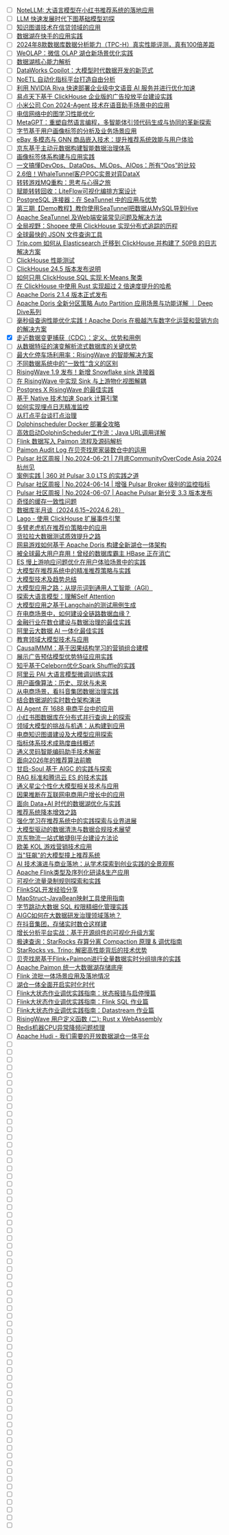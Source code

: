 - [ ] [NoteLLM: 大语言模型在小红书推荐系统的落地应用](https://mp.weixin.qq.com/s/j3cV3OqQrJxLfLWDC89qBA)
- [ ] [LLM 快速发展时代下图基础模型初探](https://mp.weixin.qq.com/s/B62GXESrTQTz7g59WOPjSQ)
- [ ] [知识图谱技术在信贷领域的应用](https://mp.weixin.qq.com/s/9ib_MraX0-UsC-tlclJ8vg)
- [ ] [数据湖在快手的应用实践](https://mp.weixin.qq.com/s/DHNnMLs9wfKkFKIcpDZE4w)
- [ ] [2024年8款数据库数据分析能力（TPC-H）真实性能评测，真有100倍差距](https://mp.weixin.qq.com/s/3Mjn8UMz10KY1iXPlKqQ7w)
- [ ] [WeOLAP：微信 OLAP 湖仓新场景优化实践](https://mp.weixin.qq.com/s/4A3tX-_inReYIK4Y1w-w9w)
- [ ] [数据湖核心能力解析](https://mp.weixin.qq.com/s/JMaZGPDpQDvC1HMEy7S0_g)
- [ ] [DataWorks Copilot：大模型时代数据开发的新范式](https://mp.weixin.qq.com/s/kRRqEd_ZNX8FX6uiYUfgiA)
- [ ] [NoETL 自动化指标平台打造自由分析](https://mp.weixin.qq.com/s/8SdLDH74b-yl2NA0XPfhKQ)
- [ ] [利用 NVIDIA Riva 快速部署企业级中文语音 AI 服务并进行优化加速](https://mp.weixin.qq.com/s/S8LVupwWUqDvhqeOGgfi3A)
- [ ] [易点天下基于 ClickHouse 企业版的广告投放平台建设实践](https://mp.weixin.qq.com/s/OMrNkNsRbt4ZAUv7b_kPog)
- [ ] [小米公司 Con 2024-Agent 技术在语音助手场景中的应用](https://mp.weixin.qq.com/s/HDWd-VpbC9jdiNYCvMLTPA)
- [ ] [电信网络中的图学习性能优化](https://mp.weixin.qq.com/s/dUcPZqExORdSJygU-ug0YA)
- [ ] [MetaGPT：重塑自然语言编程，多智能体引领代码生成与协同的革新探索](https://mp.weixin.qq.com/s/Ny8I2ZTEoZb_69KS_QMuJQ)
- [ ] [字节基于用户画像标签的分析及业务场景应用](https://mp.weixin.qq.com/s/T7FkwKrhR7gGRaGuA-xOAg)
- [ ] [eBay 多模态与 GNN 商品嵌入技术：提升推荐系统效能与用户体验](https://mp.weixin.qq.com/s/x6qmjEoBs7g_uG05Y9B0mA)
- [ ] [京东基于主动元数据构建智能数据治理体系](https://mp.weixin.qq.com/s/ln5SuM_zrkbIrUqjFo3bDQ)
- [ ] [画像标签体系构建与应用实践](https://mp.weixin.qq.com/s/rUf8bhSsJV4aRbrA-B52xA)
- [ ] [一文搞懂DevOps、DataOps、MLOps、AIOps：所有“Ops”的比较](https://mp.weixin.qq.com/s/cNyjeSJzQdYFXMj_KQ6OXA)
- [ ] [2.6倍！WhaleTunnel客户POC实景对弈DataX](https://mp.weixin.qq.com/s/kp0H0CS5OFIm7WqGFEASDw)
- [ ] [转转游戏MQ重构：思考与心得之旅](https://mp.weixin.qq.com/s/bSFQVcLPFqOi5uKLxvAXUA)
- [ ] [赋能转转回收：LiteFlow可视化编排方案设计](https://mp.weixin.qq.com/s/Go6cDZvuvN-NH_gxcg77uw)
- [ ] [PostgreSQL 连接器：在 SeaTunnel 中的应用与优势](https://mp.weixin.qq.com/s/-qXuwib1Sm_9qwsX5uQIZg)
- [ ] [第三期【Demo教程】教你使用SeaTunnel把数据从MySQL导到Hive](https://mp.weixin.qq.com/s/z7PMH2D2wMpUEXPaF1m3Cw)
- [ ] [Apache SeaTunnel 及Web端安装常见问题及解决方法](https://mp.weixin.qq.com/s/N7M9bCxtZ_tb45IGfxqOjQ)
- [ ] [全局视野：Shopee 使用 ClickHouse 实现分布式追踪的历程](https://mp.weixin.qq.com/s/suTCx5c0ujXIWzAwuD5QiQ)
- [ ] [全球最快的 JSON 文件查询工具](https://mp.weixin.qq.com/s/QjqSsVjTlJwk7wSOZ62SwQ)
- [ ] [Trip.com 如何从 Elasticsearch 迁移到 ClickHouse 并构建了 50PB 的日志解决方案](https://mp.weixin.qq.com/s/qosGdlMJO_w2Ge3i0hdHlA)
- [ ] [ClickHouse 性能测试](https://mp.weixin.qq.com/s/K16eaRb6dKYmqxZU_2Kv2A)
- [ ] [ClickHouse 24.5 版本发布说明](https://mp.weixin.qq.com/s/1rB-F21Ax9kiUvWVDjb63w)
- [ ] [如何只用 ClickHouse SQL 实现 K-Means 聚类](https://mp.weixin.qq.com/s/3R_V1uFoyiNpYSrJ4-UhuQ)
- [ ] [在 ClickHouse 中使用 Rust 实现超过 2 倍速度提升的哈希](https://mp.weixin.qq.com/s/95FGZE63AM1ftp2jgyDfgw)
- [ ] [Apache Doris 2.1.4 版本正式发布](https://mp.weixin.qq.com/s/4viUeI1pWBCB6kO_dIy_DQ)
- [ ] [Apache Doris 全新分区策略 Auto Partition 应用场景与功能详解 ｜ Deep Dive系列](https://mp.weixin.qq.com/s/pVymtMS5bKTPnKyo-90qWg)
- [ ] [毫秒级查询性能优化实践！Apache Doris 在极越汽车数字化运营和营销方向的解决方案](https://mp.weixin.qq.com/s/fGyIKrtQ-N4x2wRiUvDK9g)
- [x] [走近数据变更捕获（CDC）：定义、优势和用例](https://smartsi.blog.csdn.net/article/details/140071310)
- [ ] [从数据特征的演变解析流式数据库的关键优势](https://mp.weixin.qq.com/s/54FKa8M66LBhqvT5Tsortg)
- [ ] [最大化停车场利用率：RisingWave 的智能解决方案](https://mp.weixin.qq.com/s/eNQ2CZkRfkCltoAwd1bdzg)
- [ ] [不同数据系统中的“一致性”含义的区别](https://mp.weixin.qq.com/s/hrbUratR8RAYJyqTtaRcYQ)
- [ ] [RisingWave 1.9 发布！新增 Snowflake sink 连接器](https://mp.weixin.qq.com/s/yjjfpwUTFBayJWTYmHhUYg)
- [ ] [在 RisingWave 中实现 Sink 与上游物化视图解耦](https://mp.weixin.qq.com/s/nxnBQvXTyVAhG34WwnDN6w)
- [ ] [Postgres X RisingWave 的最佳实践](https://mp.weixin.qq.com/s/wAX6myimHiSLDL5r0X9u0Q)
- [ ] [基于 Native 技术加速 Spark 计算引擎](https://mp.weixin.qq.com/s/xdO3sXkW4bJ7ykJRUkQIVw)
- [ ] [如何实现埋点日志精准监控](https://mp.weixin.qq.com/s/rPXTjd5bSVNusebJq7wBPg)
- [ ] [从打点平台谈打点治理](https://mp.weixin.qq.com/s/aSAoriqAbHal_jjZWFuoHQ)
- [ ] [Dolphinscheduler Docker 部署全攻略](https://mp.weixin.qq.com/s/GSv4q0myfCtBF611Vua4dA)
- [ ] [高效启动DolphinScheduler工作流：Java URL调用详解](https://mp.weixin.qq.com/s/cyiZgw0FFIkiM6n0tGQ9XA)
- [ ] [Flink 数据写入 Paimon 流程及源码解析](https://mp.weixin.qq.com/s/badeiuTFCpcNSmarCaSahw)
- [ ] [Paimon Audit Log 在贝壳找房家装数仓中的运用](https://mp.weixin.qq.com/s/OoFwRAlebWdo_QbOPKRwNA)
- [ ] [Pulsar 社区周报 | No.2024-06-21 | 7月底CommunityOverCode Asia 2024 杭州见](https://mp.weixin.qq.com/s/KFMFz60kMzW0d9hhkcy25Q)
- [ ] [案例实践 | 360 对 Pulsar 3.0 LTS 的实践之道](https://mp.weixin.qq.com/s/Wk2uLw_l5pEF5dTqZmzVQQ)
- [ ] [Pulsar 社区周报 | No.2024-06-14 | 增强 Pulsar Broker 级别的监控指标](https://mp.weixin.qq.com/s/W0aXdmDbHgdoxwm6B1icsg)
- [ ] [Pulsar 社区周报 | No.2024-06-07 | Apache Pulsar 新分支 3.3 版本发布](https://mp.weixin.qq.com/s/svxCG_cAqYJ8xXUdjmoXoQ)
- [ ] [奇怪的缓存一致性问题](https://mp.weixin.qq.com/s/la8YoEHd806Ovs-k1siLLg  )
- [ ] [数据库半月谈（2024.6.15~2024.6.28）](https://mp.weixin.qq.com/s/5DUNdqvIqOE860ZAlFEyRw)
- [ ] [Lago - 使用 ClickHouse 扩展事件引擎](https://mp.weixin.qq.com/s/kB75sDdKuCd1Pui7kjax2Q)
- [ ] [多臂老虎机在推荐价策略中的应用](https://mp.weixin.qq.com/s/ZCJOWAwS2XepQwAH9Ttqsw)
- [ ] [货拉拉大数据测试质效提升之路](https://mp.weixin.qq.com/s/Bw1dQAr2u-eQtjc2IPQSVw)
- [ ] [网易游戏如何基于 Apache Doris 构建全新湖仓一体架构](https://mp.weixin.qq.com/s/ZJ3_ihETcxvkNunoRZd8vA)
- [ ] [被全球最大用户弃用！曾经的数据库霸主 HBase 正在消亡](https://mp.weixin.qq.com/s/8T-npUFgZyS4dNm_EU3_5Q)
- [ ] [ES 慢上游响应问题优化在用户体验场景中的实践](https://mp.weixin.qq.com/s/L_inW26azHHmp7n3WVBrZg)
- [ ] [大模型在推荐系统中的精准推荐策略与实践](https://mp.weixin.qq.com/s/jCadnLzlG5QeGq-VEJ1EZA)
- [ ] [大模型技术及趋势总结](https://mp.weixin.qq.com/s/0RWIjzcB7dWhxrokWBJkdA)
- [ ] [大模型应用之路：从提示词到通用人工智能（AGI）](https://mp.weixin.qq.com/s/CQ9IslX9F6mE18V2X-2w1A)
- [ ] [探索大语言模型：理解Self Attention](https://mp.weixin.qq.com/s/GFcY9TFshk_G6MLo1dRD8wss)
- [ ] [大模型应用之基于Langchain的测试用例生成](https://mp.weixin.qq.com/s/Qq3ofWd6etKHEfejmY8wjg)
- [ ] [在电商场景中，如何建设全链路数据血缘？](https://mp.weixin.qq.com/s/z53zdzaL-Q8Zx7Kn4m-nVw)
- [ ] [金融行业在数仓建设与数据治理的最佳实践](https://mp.weixin.qq.com/s/7gyHOx1OreCFJlmnI5LYbA )
- [ ] [阿里云大数据 AI 一体化最佳实践](https://mp.weixin.qq.com/s/r_St9mUDASWESKIC3C372w)
- [ ] [教育领域大模型技术与应用](https://mp.weixin.qq.com/s/ss_wDcRKORhX-9vEhyWt7w)
- [ ] [CausalMMM：基于因果结构学习的营销组合建模](https://mp.weixin.qq.com/s/_Ln0Up5dukwXPWYQdLwMSQ)
- [ ] [展示广告预估模型优势特征应用实践](https://mp.weixin.qq.com/s/5WDz015M3wY0ovdWqIHm7w)
- [ ] [知乎基于Celeborn优化Spark Shuffle的实践](https://mp.weixin.qq.com/s/3Bk2Pk01Q_MtMGdv9BWBvA)
- [ ] [阿里云 PAI 大语言模型微调训练实践](https://mp.weixin.qq.com/s/dNoxNCRQGe7d8_GbuF-P5g)
- [ ] [用户画像算法：历史、现状与未来](https://mp.weixin.qq.com/s/YO028TBoOBWU9H3Z-1XQMQ)
- [ ] [从电商场景，看抖音集团数据治理实践](https://mp.weixin.qq.com/s/j2fir1BjgITTt5pJ1m6piA)
- [ ] [结合数据湖的实时数仓架构演进](https://mp.weixin.qq.com/s/e66x-S62Y03Y9w-hLsMq1A)
- [ ] [AI Agent 在 1688 电商平台中的应用](https://mp.weixin.qq.com/s/dSfL6ZOXOoiUODS_PKH1RA)
- [ ] [小红书图数据库在分布式并行查询上的探索](https://mp.weixin.qq.com/s/s4puSBg5wEPZ0LbB8cbuzg)
- [ ] [领域大模型的挑战与机遇：从构建到应用](https://mp.weixin.qq.com/s/fYqwr8l684j4P7eg8Eo7uA)
- [ ] [电商知识图谱建设及大模型应用探索](https://mp.weixin.qq.com/s/7FFB6bm3RIU3LrdCqsiGnA)
- [ ] [指标体系技术成熟度曲线概述](https://mp.weixin.qq.com/s/0lDY_PTlkvsyVEEPekoooA)
- [ ] [通义灵码智能编码助手技术解密](https://mp.weixin.qq.com/s/5hUT92Ir7q_2lCZ0M8CItQ)
- [ ] [面向2026年的推荐算法前瞻](https://mp.weixin.qq.com/s/MjfLoMH8cI92ahOsO9ObwQ)
- [ ] [甘启-Soul 基于 AIGC 的实践与探索](https://mp.weixin.qq.com/s/MlrDKgpE0HrhmmvYQEXasA)
- [ ] [RAG 标准和腾讯云 ES 的技术实践](https://mp.weixin.qq.com/s/mY2KgCon6T7_OsJThVerRA)
- [ ] [通义星尘个性化大模型相关技术与应用](https://mp.weixin.qq.com/s/LcGiFcQnNbZ4xySjX09rgw)
- [ ] [因果推断在互联网电商用户增长中的应用](https://mp.weixin.qq.com/s/DhpQF4zqPQeVGG5v4ggvkg)
- [ ] [面向 Data+AI 时代的数据湖优化与实践](https://mp.weixin.qq.com/s/DOKOSJScmTJryR9IMG04tA)
- [ ] [推荐系统降本增效之路](https://mp.weixin.qq.com/s/F-GkWYTPli02VD_pc8JXTA)
- [ ] [强化学习在推荐系统中的实践探索与业界进展](https://mp.weixin.qq.com/s/MUrGSgQTmp1ELUDJwrSujw)
- [ ] [大模型驱动的数据清洗与数据合规技术展望](https://mp.weixin.qq.com/s/kQ5mLOEosCdOyET3n-XMHw)
- [ ] [京东物流一站式敏捷BI平台建设方法论](https://mp.weixin.qq.com/s/DEHztf8nWyH60bZPO66wSg)
- [ ] [欧美 KOL 游戏营销技术应用](https://mp.weixin.qq.com/s/Gjremw6ipZsBs3UYYD_oqQ)
- [ ] [当"狂飙"的大模型撞上推荐系统](https://mp.weixin.qq.com/s/hQ5MYFxdKA4dgXetFEc_Bg)
- [ ] [AI 技术演进与商业落地：从学术探索到创业实践的全景观察](https://mp.weixin.qq.com/s/pnoTudZ514J41Xa6RVNlBg)
- [ ] [Apache Flink类型及序列化研读&生产应用](https://mp.weixin.qq.com/s/LM_A69-CqUf3qiBxa3DP6w)
- [ ] [可视化流量录制规则探索和实践](https://mp.weixin.qq.com/s/8I-o3aPc6uJ9BRPwPIfQNw)
- [ ] [FlinkSQL开发经验分享](https://mp.weixin.qq.com/s/1y1RQDEpwhIXJ3ssmIrK_A)
- [ ] [MapStruct-JavaBean映射工具使用指南](https://mp.weixin.qq.com/s/tfIJr1Nm4EAf8UC7nIocCg)
- [ ] [字节跳动大数据 SQL 权限精细化管理实践](https://mp.weixin.qq.com/s/-y6ZfjyWns8wz4-drZhH2A)
- [ ] [AIGC如何在大数据研发治理领域落地？](https://mp.weixin.qq.com/s/8I0JljAwt2gFOoLkAftkog)
- [ ] [在抖音集团，存储实时数仓这样建](https://mp.weixin.qq.com/s/tdx4m2eN1uWLjjSau-5rAg)
- [ ] [增长分析平台实战：基于开源组件的可视化升级方案](https://mp.weixin.qq.com/s/mxsoXV7EZCPOLQhNpHMZlA)
- [ ] [极速查询：StarRocks 存算分离 Compaction 原理 & 调优指南](https://mp.weixin.qq.com/s/MEGCz1fdfkb_U2dmEyS2wA)
- [ ] [StarRocks vs. Trino: 解密高性能背后的技术优势](https://mp.weixin.qq.com/s/kEqyRO_aOnOnsROXllwA2g)
- [ ] [贝壳找房基于Flink+Paimon进行全量数据实时分组排序的实践](https://mp.weixin.qq.com/s/TQznutK_xC_983qL66WsDw)
- [ ] [Apache Paimon 统一大数据湖存储底座](https://mp.weixin.qq.com/s/0LCQaKGnPtphIRk-qixZXw)
- [ ] [Flink 流批一体场景应用及落地情况](https://mp.weixin.qq.com/s/6KJiXH-1fXbxpvJtKHGcuQ)
- [ ] [湖仓一体全面开启实时化时代](https://mp.weixin.qq.com/s/4nBk1eaCvciVWFtoifwJCQ)
- [ ] [Flink⼤状态作业调优实践指南：状态报错与启停慢篇](https://mp.weixin.qq.com/s/xhG2GUUPcgYTQprKuTa1gg)
- [ ] [Flink⼤状态作业调优实践指南：Flink SQL 作业篇](https://mp.weixin.qq.com/s/r0IUayyOPj30ggfCFXezZg)
- [ ] [Flink⼤状态作业调优实践指南：Datastream 作业篇](https://mp.weixin.qq.com/s/JkrPIKq4Cp3SfSjc-QYFxw)
- [ ] [RisingWave 用户定义函数 (二): Rust x WebAssembly](https://mp.weixin.qq.com/s/6MUrgaVs0-85R2kfLSKFsA)
- [ ] [Redis机器CPU异常降频问题梳理](https://mp.weixin.qq.com/s/s98d9KL2t7PkZJLFqqQjFA)
- [ ] [Apache Hudi - 我们需要的开放数据湖仓一体平台](https://mp.weixin.qq.com/s/Ath9Z_EK_tslURnjFYRAqA)
- [ ] []()
- [ ] []()
- [ ] []()
- [ ] []()
- [ ] []()
- [ ] []()
- [ ] []()
- [ ] []()
- [ ] []()
- [ ] []()
- [ ] []()
- [ ] []()
- [ ] []()
- [ ] []()
- [ ] []()
- [ ] []()
- [ ] []()
- [ ] []()
- [ ] []()
- [ ] []()
- [ ] []()
- [ ] []()
- [ ] []()
- [ ] []()
- [ ] []()
- [ ] []()
- [ ] []()
- [ ] []()
- [ ] []()
- [ ] []()
- [ ] []()
- [ ] []()
- [ ] []()
- [ ] []()
- [ ] []()
- [ ] []()
- [ ] []()
- [ ] []()
- [ ] []()
- [ ] []()
- [ ] []()
- [ ] []()
- [ ] []()
- [ ] []()
- [ ] []()
- [ ] []()
- [ ] []()
- [ ] []()
- [ ] []()
- [ ] []()
- [ ] []()
- [ ] []()
- [ ] []()
- [ ] []()
- [ ] []()
- [ ] []()
- [ ] []()
- [ ] []()
- [ ] []()
- [ ] []()
- [ ] []()
- [ ] []()
- [ ] []()
